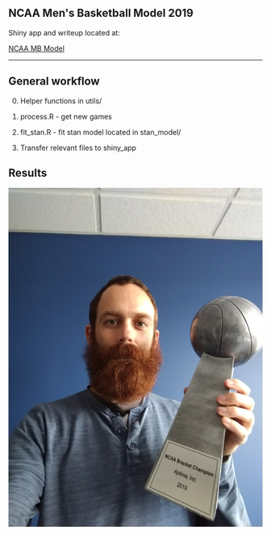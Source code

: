 ## NCAA Men's Basketball Model 2019

Shiny app and writeup located at:

[NCAA MB Model](https://zksmith.shinyapps.io/NCAAMB2019/)

---

## General workflow

0. Helper functions in utils/

1. process.R - get new games

2. fit_stan.R - fit stan model located in stan_model/

3. Transfer relevant files to shiny_app

## Results

![](IMG_20190411_130657.jpg)
